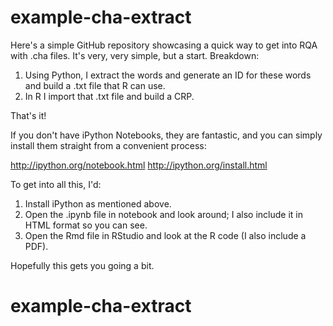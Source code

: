 # example-cha-extract

Here's a simple GitHub repository showcasing a quick way to get into RQA with .cha files. It's very, very simple, but a start. Breakdown:

1. Using Python, I extract the words and generate an ID for these words and build a .txt file that R can use.
2. In R I import that .txt file and build a CRP.

That's it! 

If you don't have iPython Notebooks, they are fantastic, and you can simply install them straight from a convenient process:

http://ipython.org/notebook.html
http://ipython.org/install.html

To get into all this, I'd:

  1. Install iPython as mentioned above.
  2. Open the .ipynb file in notebook and look around; I also include it in HTML format so you can see.
  3. Open the Rmd file in RStudio and look at the R code (I also include a PDF).

Hopefully this gets you going a bit.


# example-cha-extract
